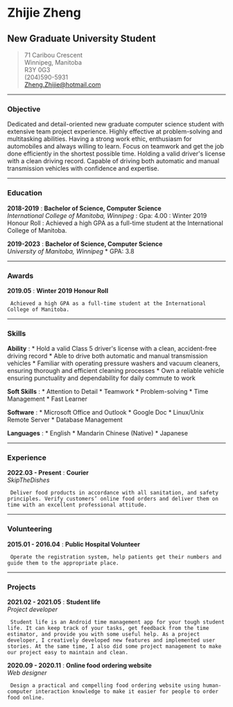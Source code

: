 # Zhijie Zheng
## New Graduate University Student


> 71 Caribou Crescent       
> Winnipeg, Manitoba    
> R3Y 0G3       
> (204)590-5931     
> Zheng.Zhijie@hotmail.com 
 
-----
### Objective
Dedicated and detail-oriented new graduate computer science student with extensive team project experience. Highly effective at problem-solving and multitasking abilities. Having a strong work ethic, enthusiasm for automobiles and always willing to learn. Focus on teamwork and get the job done efficiently in the shortest possible time. Holding a valid driver's license with a clean driving record. Capable of driving both automatic and manual transmission vehicles with confidence and expertise.

-----
### Education
**2018-2019**
:    **Bachelor of Science, Computer Science**<br />
     *International College of Manitoba, Winnipeg*
     : Gpa: 4.00
     : Winter 2019 Honour Roll
     : Achieved a high GPA as a full-time student at the International College of Manitoba.

**2019-2023**
:    **Bachelor of Science, Computer Science**<br />
     *University of Manitoba, Winnipeg*
     * GPA: 3.8
     
-----     
### Awards
**2019.05**
:    **Winter 2019 Honour Roll**

     Achieved a high GPA as a full-time student at the International College of Manitoba.

-----
### Skills
**Ability**
:    *   Hold a valid Class 5 driver's license with a clean, accident-free driving record
     *   Able to drive both automatic and manual transmission vehicles 
     *   Familiar with operating pressure washers and vacuum cleaners, ensuring thorough and efficient cleaning processes
     *   Own a reliable vehicle ensuring punctuality and dependability for daily commute to work
     
**Soft Skills**
:    *   Attention to Detail
     *   Teamwork
     *   Problem-solving
     *   Time Management
     *   Fast Learner
     
**Software**
:    *  Microsoft Office and Outlook
     *  Google Doc
     *  Linux/Unix Remote Server
     *  Database Management

**Languages**
:    *  English
     *  Mandarin Chinese (Native)
     *  Japanese

----- 
### Experience
**2022.03 - Present**
:    **Courier**<br />
     *SkipTheDishes*
     
     Deliver food products in accordance with all sanitation, and safety principles. Verify customers’ online food orders and deliver them on time with an excellent professional attitude.
     
-----
### Volunteering
**2015.01 - 2016.04**
:    **Public Hospital Volunteer**

     Operate the registration system, help patients get their numbers and guide them to the appropriate place.
     
-----
### Projects
**2021.02 - 2021.05**
:    **Student life**<br />
     *Project developer*

     Student life is an Android time management app for your tough student life. It can keep track of your tasks, get feedback from the time estimator, and provide you with some useful help. As a project developer, I creatively developed new features and implemented user stories. At the same time, I also did some project management to make our project easy to maintain and clean.

**2020.09 - 2020.11**
:    **Online food ordering website**<br />
     *Web designer*

     Design a practical and compelling food ordering website using human-computer interaction knowledge to make it easier for people to order food online.
